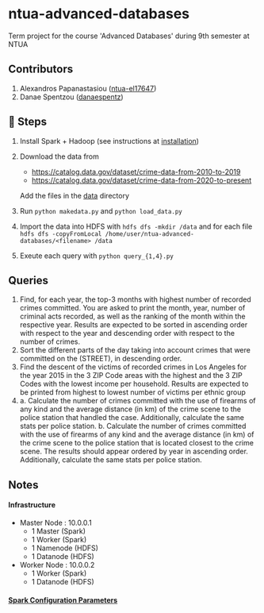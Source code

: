 # ntua-advanced-databases
Term project for the course 'Advanced Databases' during 9th semester at NTUA

## Contributors
1. Alexandros Papanastasiou ([ntua-el17647](https://github.com/ntua-el17647))
1. Danae Spentzou ([danaespentz](https://github.com/danaespentz))


## 👣 Steps
1. Install Spark + Hadoop (see instructions at [installation](https://colab.research.google.com/drive/1eE5FXf78Vz0KmBK5W8d4EUvEFATrVLmr?usp=drive_link))

2. Download the data from 
   - https://catalog.data.gov/dataset/crime-data-from-2010-to-2019
   - https://catalog.data.gov/dataset/crime-data-from-2020-to-present
   
   Add the files in the [data](https://github.com/danaespentz/ntua-advanced-databases/data) directory

3. Run `python makedata.py` and  `python load_data.py`
    
4. Import the data into HDFS with `hdfs dfs -mkdir /data`
   and for each file `hdfs dfs -copyFromLocal /home/user/ntua-advanced-databases/<filename> /data`

5. Exeute each query with `python query_{1,4}.py`

## Queries
1. Find, for each year, the top-3 months with highest number of recorded crimes committed. You are asked to print the month, year, number of criminal acts recorded,
   as well as the ranking of the month within the respective year. Results are expected to be sorted in ascending order with respect to the year and descending order
   with respect to the number of crimes.
2. Sort the different parts of the day taking into account crimes that were committed on the (STREET), in descending order.
3. Find the descent of the victims of recorded crimes in Los Angeles for the year 2015 in the 3 ZIP Code areas with the highest and the 3 ZIP Codes with the lowest income
   per household. Results are expected to be printed from highest to lowest number of victims per ethnic group
4. a. Calculate the number of crimes committed with the use of firearms of any kind and the average distance (in km) of the crime scene to the police station that handled the case.
   Additionally, calculate the same stats per police station.
   b. Calculate the number of crimes committed with the use of firearms of any kind and the average distance (in km) of the crime scene to the police station that is located
   closest to the crime scene. The results should appear ordered by year in ascending order. Additionally, calculate the same stats per police station.

## Notes
#### Infrastructure
- Master Node : 10.0.0.1
    - 1 Master (Spark)
    - 1 Worker (Spark)
    - 1 Namenode (HDFS)
    - 1 Datanode (HDFS)
- Worker Node : 10.0.0.2
    - 1 Worker (Spark)
    - 1 Datanode (HDFS)

#### [Spark Configuration Parameters](https://spark.apache.org/docs/latest/configuration.html)
